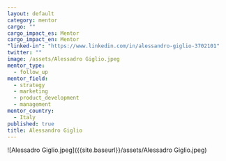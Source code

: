 ```yaml
---
layout: default
category: mentor
cargo: ""
cargo_impact_es: Mentor
cargo_impact_en: Mentor
"linked-in": "https://www.linkedin.com/in/alessandro-giglio-3702101"
twitter: ""
image: /assets/Alessadro Giglio.jpeg
mentor_type: 
  - follow_up
mentor_field: 
  - strategy
  - marketing
  - product_development
  - management
mentor_country: 
  - Italy
published: true
title: Alessandro Giglio
---
```



![Alessadro Giglio.jpeg]({{site.baseurl}}/assets/Alessadro Giglio.jpeg)
